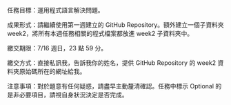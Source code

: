 任務目標：運用程式語言解決問題。


成果形式：請繼續使用第一週建立的 GitHub Repository。額外建立一個子資料夾 week2，將所有本週任務相關的程式檔案都放進 week2 子資料夾中。


繳交期限：7/16 週日，23 點 59 分。


繳交方式：直接私訊我，告訴我你的姓名，提供 GitHub Repository 的 week2 資料夾原始碼所在的網址給我。


注意事項：對於題意有任何疑惑，請盡早主動釐清確認。任務中標示 Optional 的是非必要項目，請視自身狀況決定是否完成。

